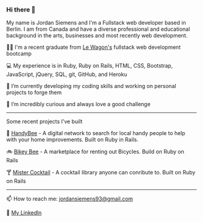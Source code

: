 ### Hi there 👋

My name is Jordan Siemens and I'm a Fullstack web developer based in Berlin. I am from Canada and have a diverse professional and educational background in the arts, businesses and most recently web development.

:man_student:	 I'm a recent graduate from [Le Wagon's](https://www.lewagon.com/) fullstack web development bootcamp

:computer: My experience is in Ruby, Ruby on Rails, HTML, CSS, Bootstrap, JavaScript, jQuery, SQL, git, GitHub, and Heroku

🌱 I’m currently developing my coding skills and working on personal projects to forge them

🤔 I’m incredibly curious and always love a good challenge

---------------------

Some recent projects I've built

:construction: [HandyBee](https://www.handybee.me/) - A digital network to search for local handy people to help with your home improvements. Built on Ruby in Rails.

:bike: [Bikey Bee](https://airbnb-jordannadroj.herokuapp.com/) - A marketplace for renting out Bicycles. Build on Ruby on Rails

:cocktail: [Mister Cocktail](https://rails-mister-cocktail-470.herokuapp.com/) - A cocktail library anyone can conribute to. Built on Ruby on Rails

----------------------


📫 How to reach me: jordansiemens93@gmail.com

:link: [My LinkedIn](https://www.linkedin.com/in/jordan-siemens/)

